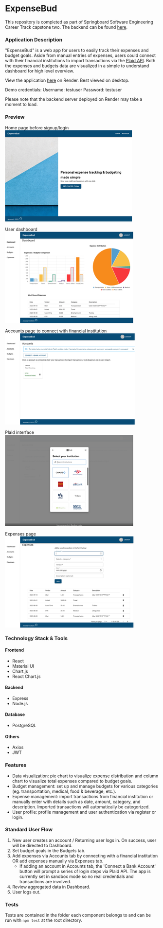 # ExpenseBud

This repository is completed as part of Springboard Software Engineering Career Track capstone two. The backend can be found [here](https://github.com/hsiangj/capstone-two-backend "ExpenseBud Backend"). 

### Application Description
"ExpenseBud" is a web app for users to easily track their expenses and budget goals. Aside from manual entries of expenses, users could connect with their financial institutions to import transactions via the [Plaid API](https://plaid.com/docs/). Both the expenses and budgets data are visualized in a simple to understand dashboard for high level overview. 

View the application [here](https://expensebud.onrender.com/ "ExpenseBud") on Render. Best viewed on desktop. 

Demo credentials:
Username: testuser
Password: testuser

Please note that the backend server deployed on Render may take a moment to load.

### Preview
Home page before signup/login    
<img src="/public/screenshots/home.png" alt="ExpenseBud homepage" width="auto" height="300px">

User dashboard  
<img src="/public/screenshots/dashboard.png" alt="ExpenseBud dashboard" width="auto" height="300px">

Accounts page to connect with financial institution   
<img src="/public/screenshots/accounts.png" alt="ExpenseBud accounts page" width="auto" height="300px">

Plaid interface  
<img src="/public/screenshots/plaid.png" alt="Plaid link" width="auto" height="300px">

Expenses page  
<img src="/public/screenshots/expenses.png" alt="ExpenseBud expenses page" width="auto" height="300px">

### Technology Stack & Tools
#### Frontend
* React
* Material UI
* Chart.js
* React Chart.js
#### Backend
* Express
* Node.js
#### Database
* PostgreSQL
#### Others
* Axios
* JWT

### Features
* Data visualization: pie chart to visualize expense distribution and column chart to visualize total expenses compared to budget goals.
* Budget management: set up and manage budgets for various categories (eg. transportation, medical, food & beverage, etc.).
* Expense management: import transactions from financial institution or manually enter with details such as date, amount, category, and description. Imported transactions will automatically be categorized. 
* User profile: profile management and user authentication via register or login.

### Standard User Flow
1. New user creates an account / Returning user logs in. On success, user will be directed to Dashboard. 
2. Set budget goals in the Budgets tab.
3. Add expenses via Accounts tab by connecting with a financial institution OR add expenses manually via Expenses tab. 
    * If adding an account in Accounts tab, the 'Connect a Bank Account' button will prompt a series of login steps via Plaid API. The app is currently set in sandbox mode so no real credentials and transactions are involved. 
4. Review aggregated data in Dashboard. 
5. User logs out.

### Tests
Tests are contained in the folder each component belongs to and can be run with `npm test` at the root directory. 



